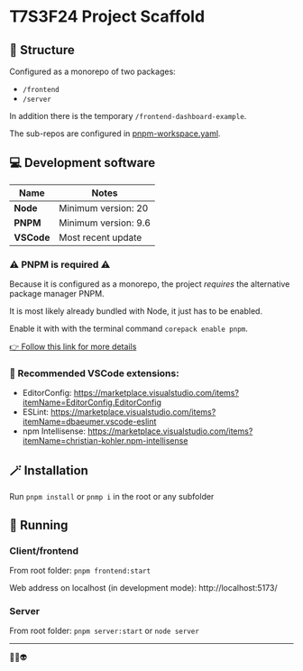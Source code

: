 # T7S3F24 Project Scaffold


## 👀 Structure

Configured as a monorepo of two packages:

* `/frontend`
* `/server`

In addition there is the temporary `/frontend-dashboard-example`.

The sub-repos are configured in [pnpm-workspace.yaml](./pnpm-workspace.yaml).


## 💻 Development software



| Name | Notes |
|----|----|
| **Node** | Minimum version: 20 |
| **PNPM** | Minimum version: 9.6 |
| **VSCode** | Most recent update |

### ⚠️ PNPM is required ⚠️

Because it is configured as a monorepo, the project *requires* the alternative package manager PNPM.

It is most likely already bundled with Node, it just has to be enabled.

Enable it with with the terminal command `corepack enable pnpm`.

[👉 Follow this link for more details ](https://www.freecodecamp.org/news/how-to-use-pnpm/)


### 🧩 Recommended VSCode extensions:

* EditorConfig: https://marketplace.visualstudio.com/items?itemName=EditorConfig.EditorConfig
* ESLint: https://marketplace.visualstudio.com/items?itemName=dbaeumer.vscode-eslint
* npm Intellisense: https://marketplace.visualstudio.com/items?itemName=christian-kohler.npm-intellisense


## 🪄 Installation

Run `pnpm install` or `pnmp i` in the root or any subfolder


## 🚀 Running

### Client/frontend

From root folder: `pnpm frontend:start`

Web address on localhost (in development mode): http://localhost:5173/


### Server

From root folder: `pnpm server:start` or `node server`



---

👾🤖👽
